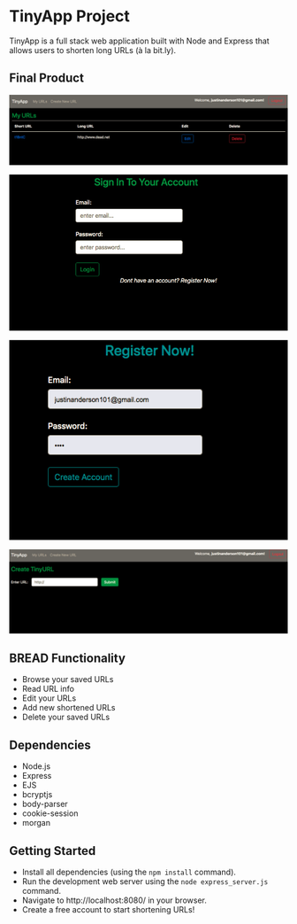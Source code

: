 # TinyApp Project

TinyApp is a full stack web application built with Node and Express that allows users to shorten long URLs (à la bit.ly).

## Final Product

!['URL Homepage when logged in!'](https://github.com/Janderson1924/tinyapp/blob/master/docs/urls_homepage.png?raw=true)

!['Login Page'](https://github.com/Janderson1924/tinyapp/blob/master/docs/Login.png?raw=true)

!['Register Page'](https://github.com/Janderson1924/tinyapp/blob/master/docs/Register.png?raw=true)

!['New URL Page'](https://github.com/Janderson1924/tinyapp/blob/master/docs/Create_URL.png?raw=true)


## BREAD Functionality
- Browse your saved URLs
- Read URL info
- Edit your URLs
- Add new shortened URLs
- Delete your saved URLs

## Dependencies

- Node.js
- Express
- EJS
- bcryptjs
- body-parser
- cookie-session
- morgan

## Getting Started

- Install all dependencies (using the `npm install` command).
- Run the development web server using the `node express_server.js` command.
- Navigate to http://localhost:8080/ in your browser.
- Create a free account to start shortening URLs!